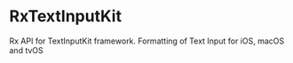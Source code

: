 # RxTextInputKit
Rx API for TextInputKit framework. Formatting of Text Input for iOS, macOS and tvOS
